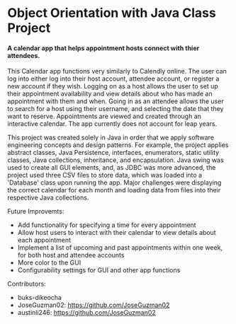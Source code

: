 # Object Orientation with Java Class Project
#### A calendar app that helps appointment hosts connect with thier attendees.

This Calendar app functions very similarly to Calendly online. The user can log into either log into their host account, attendee
account, or register a new account if they wish. Logging on as a host allows the user to set up their appointment availability and view details
about who has made an appointment with them and when. Going in as an attendee allows the user to search for a host using their username,
and selecting the date that they want to reserve. Appointments are viewed and created through an interactive calendar. The app currently does
not account for leap years.

This project was created solely in Java in order that we apply software engineering concepts and design patterns. For example, the project
applies abstract classes, Java Persistence, interfaces, enumerators, static utility classes, Java collections, inheritance, and encapsulation.
Java swing was used to create all GUI elements, and, as JDBC was more advanced, the project used three CSV files to store data, which was loaded
into a 'Database' class upon running the app. Major challenges were displaying the correct calendar for each month and loading data from files
into their respective Java collections.

Future Improvemts:
- Add functionality for specifying a time for every appointment
- Allow host users to interact with their calendar to view details about each appointment
- Implement a list of upcoming and past appointments within one week, for both host and attendee accounts
- More color to the GUI
- Configurability settings for GUI and other app functions

Contributors:
- buks-dikeocha
- JoseGuzman02: https://github.com/JoseGuzman02
- austinli246: https://github.com/JoseGuzman02
